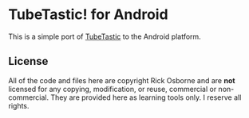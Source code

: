 # TubeTastic! for Android

This is a simple port of [TubeTastic](http://github.com/rickosborne/tubetastic/) to the Android platform.

## License

All of the code and files here are copyright Rick Osborne and are **not**
licensed for any copying, modification, or reuse, commercial or
non-commercial.  They are provided here as learning tools only.  I
reserve all rights.